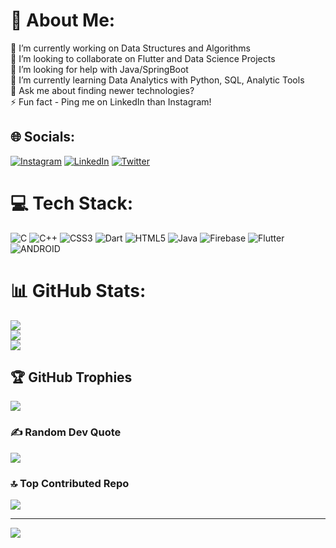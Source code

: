 # 💫 About Me:
🔭 I’m currently working on Data Structures and Algorithms<br>👯 I’m looking to collaborate on Flutter and Data Science Projects<br>🤝 I’m looking for help with Java/SpringBoot <br>🌱 I’m currently learning Data Analytics with Python, SQL, Analytic Tools<br>💬 Ask me about finding newer technologies?<br>⚡ Fun fact - Ping me on LinkedIn than Instagram!


## 🌐 Socials:
[![Instagram](https://img.shields.io/badge/Instagram-%23E4405F.svg?logo=Instagram&logoColor=white)](https://instagram.com/sumiiitttt._) [![LinkedIn](https://img.shields.io/badge/LinkedIn-%230077B5.svg?logo=linkedin&logoColor=white)](https://linkedin.com/in/sumit-pathak06) [![Twitter](https://img.shields.io/badge/Twitter-%231DA1F2.svg?logo=Twitter&logoColor=white)](https://twitter.com/SumitPa55268008) 

# 💻 Tech Stack:
![C](https://img.shields.io/badge/c-%2300599C.svg?style=plastic&logo=c&logoColor=white) ![C++](https://img.shields.io/badge/c++-%2300599C.svg?style=plastic&logo=c%2B%2B&logoColor=white) ![CSS3](https://img.shields.io/badge/css3-%231572B6.svg?style=plastic&logo=css3&logoColor=white) ![Dart](https://img.shields.io/badge/dart-%230175C2.svg?style=plastic&logo=dart&logoColor=white) ![HTML5](https://img.shields.io/badge/html5-%23E34F26.svg?style=plastic&logo=html5&logoColor=white) ![Java](https://img.shields.io/badge/java-%23ED8B00.svg?style=plastic&logo=java&logoColor=white) ![Firebase](https://img.shields.io/badge/firebase-%23039BE5.svg?style=plastic&logo=firebase) ![Flutter](https://img.shields.io/badge/Flutter-%2302569B.svg?style=plastic&logo=Flutter&logoColor=white) ![ANDROID](https://img.shields.io/badge/android-%2320232a.svg?style=plastic&logo=android&logoColor=%a4c639)
# 📊 GitHub Stats:
![](https://github-readme-stats.vercel.app/api?username=sumitpathak6&theme=radical&hide_border=true&include_all_commits=true&count_private=true)<br/>
![](https://github-readme-streak-stats.herokuapp.com/?user=sumitpathak6&theme=radical&hide_border=true)<br/>
![](https://github-readme-stats.vercel.app/api/top-langs/?username=sumitpathak6&theme=radical&hide_border=true&include_all_commits=true&count_private=true&layout=compact)

## 🏆 GitHub Trophies
![](https://github-profile-trophy.vercel.app/?username=sumitpathak6&theme=radical&no-frame=false&no-bg=true&margin-w=4)

### ✍️ Random Dev Quote
![](https://quotes-github-readme.vercel.app/api?type=horizontal&theme=radical)

### 🔝 Top Contributed Repo
![](https://github-contributor-stats.vercel.app/api?username=sumitpathak6&limit=5&theme=dark&combine_all_yearly_contributions=true)

---
[![](https://visitcount.itsvg.in/api?id=sumitpathak6&icon=0&color=0)](https://visitcount.itsvg.in)

<!-- Proudly created with GPRM ( https://gprm.itsvg.in ) -->

